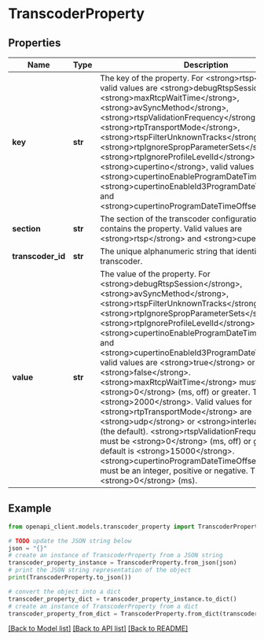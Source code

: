 # TranscoderProperty


## Properties

Name | Type | Description | Notes
------------ | ------------- | ------------- | -------------
**key** | **str** | The key of the property. For &lt;strong&gt;rtsp&lt;/strong&gt;, valid values are &lt;strong&gt;debugRtspSession&lt;/strong&gt;, &lt;strong&gt;maxRtcpWaitTime&lt;/strong&gt;, &lt;strong&gt;avSyncMethod&lt;/strong&gt;, &lt;strong&gt;rtspValidationFrequency&lt;/strong&gt;, &lt;strong&gt;rtpTransportMode&lt;/strong&gt;, &lt;strong&gt;rtspFilterUnknownTracks&lt;/strong&gt;, &lt;strong&gt;rtpIgnoreSpropParameterSets&lt;/strong&gt;, and &lt;strong&gt;rtpIgnoreProfileLevelId&lt;/strong&gt;. For &lt;strong&gt;cupertino&lt;/strong&gt;, valid values are &lt;strong&gt;cupertinoEnableProgramDateTime&lt;/strong&gt;, &lt;strong&gt;cupertinoEnableId3ProgramDateTime&lt;/strong&gt;, and &lt;strong&gt;cupertinoProgramDateTimeOffset&lt;/strong&gt;. | [optional] 
**section** | **str** | The section of the transcoder configuration table that contains the property. Valid values are &lt;strong&gt;rtsp&lt;/strong&gt; and &lt;strong&gt;cupertino&lt;/strong&gt;. | [optional] 
**transcoder_id** | **str** | The unique alphanumeric string that identifies the transcoder. | [optional] 
**value** | **str** | The value of the property. For &lt;strong&gt;debugRtspSession&lt;/strong&gt;, &lt;strong&gt;avSyncMethod&lt;/strong&gt;, &lt;strong&gt;rtspFilterUnknownTracks&lt;/strong&gt;, &lt;strong&gt;rtpIgnoreSpropParameterSets&lt;/strong&gt;, &lt;strong&gt;rtpIgnoreProfileLevelId&lt;/strong&gt;, &lt;strong&gt;cupertinoEnableProgramDateTime&lt;/strong&gt;, and &lt;strong&gt;cupertinoEnableId3ProgramDateTime&lt;/strong&gt;, valid values are &lt;strong&gt;true&lt;/strong&gt; or &lt;strong&gt;false&lt;/strong&gt;. &lt;strong&gt;maxRtcpWaitTime&lt;/strong&gt; must be &lt;strong&gt;0&lt;/strong&gt; (ms, off) or greater. The default is &lt;strong&gt;2000&lt;/strong&gt;. Valid values for &lt;strong&gt;rtpTransportMode&lt;/strong&gt; are &lt;strong&gt;udp&lt;/strong&gt; or &lt;strong&gt;interleave&lt;/strong&gt; (the default). &lt;strong&gt;rtspValidationFrequency&lt;/strong&gt; must be &lt;strong&gt;0&lt;/strong&gt; (ms, off) or greater. The default is &lt;strong&gt;15000&lt;/strong&gt;. &lt;strong&gt;cupertinoProgramDateTimeOffset&lt;/strong&gt; must be an integer, positive or negative. The default is &lt;strong&gt;0&lt;/strong&gt; (ms). | [optional] 

## Example

```python
from openapi_client.models.transcoder_property import TranscoderProperty

# TODO update the JSON string below
json = "{}"
# create an instance of TranscoderProperty from a JSON string
transcoder_property_instance = TranscoderProperty.from_json(json)
# print the JSON string representation of the object
print(TranscoderProperty.to_json())

# convert the object into a dict
transcoder_property_dict = transcoder_property_instance.to_dict()
# create an instance of TranscoderProperty from a dict
transcoder_property_from_dict = TranscoderProperty.from_dict(transcoder_property_dict)
```
[[Back to Model list]](../README.md#documentation-for-models) [[Back to API list]](../README.md#documentation-for-api-endpoints) [[Back to README]](../README.md)


